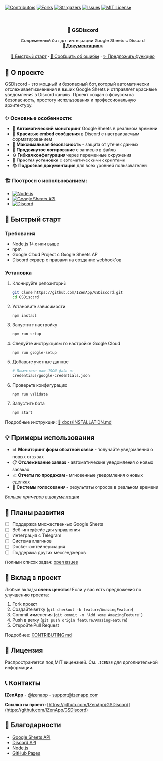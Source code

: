 <!-- PROJECT SHIELDS -->
[![Contributors][contributors-shield]][contributors-url]
[![Forks][forks-shield]][forks-url]
[![Stargazers][stars-shield]][stars-url]
[![Issues][issues-shield]][issues-url]
[![MIT License][license-shield]][license-url]

<!-- PROJECT LOGO -->
<br />
<div align="center">
  <h3 align="center">🤖 GSDiscord</h3>
  <p align="center">
    Современный бот для интеграции Google Sheets с Discord
    <br />
    <a href="docs/INSTALLATION.md"><strong>📖 Документация »</strong></a>
    <br />
    <br />
    <a href="docs/QUICKSTART.md">🚀 Быстрый старт</a>
    ·
    <a href="https://github.com/IZenApp/GSDiscord/issues">🐛 Сообщить об ошибке</a>
    ·
    <a href="https://github.com/IZenApp/GSDiscord/issues">✨ Предложить функцию</a>
  </p>
</div>

<!-- ABOUT THE PROJECT -->
## 🌟 О проекте

GSDiscord - это мощный и безопасный бот, который автоматически отслеживает изменения в ваших Google Sheets и отправляет красивые уведомления в Discord каналы. Проект создан с фокусом на безопасность, простоту использования и профессиональную архитектуру.

### ✨ Основные особенности:

* 🔄 **Автоматический мониторинг** Google Sheets в реальном времени
* 💬 **Красивые embed сообщения** в Discord с настраиваемым форматированием
* 🔐 **Максимальная безопасность** - защита от утечек данных
* 📝 **Продвинутое логирование** с записью в файлы
* ⚙️ **Гибкая конфигурация** через переменные окружения
* 🚀 **Простая установка** с автоматическими скриптами
* 📚 **Подробная документация** для всех уровней пользователей

### 🏗️ Построен с использованием:

* [![Node.js][Node.js]][Node-url]
* [![Google Sheets API][GoogleSheets.js]][GoogleSheets-url]
* [![Discord][Discord.js]][Discord-url]

<!-- GETTING STARTED -->
## 🚀 Быстрый старт

### Требования

* Node.js 14.x или выше
* npm
* Google Cloud Project с Google Sheets API
* Discord сервер с правами на создание webhook'ов

### Установка

1. Клонируйте репозиторий
   ```sh
   git clone https://github.com/IZenApp/GSDiscord.git
   cd GSDiscord
   ```

2. Установите зависимости
   ```sh
   npm install
   ```

3. Запустите настройку
   ```sh
   npm run setup
   ```

4. Следуйте инструкциям по настройке Google Cloud
   ```sh
   npm run google-setup
   ```

5. Добавьте учетные данные
   ```sh
   # Поместите ваш JSON файл в:
   credentials/google-credentials.json
   ```

6. Проверьте конфигурацию
   ```sh
   npm run validate
   ```

7. Запустите бота
   ```sh
   npm start
   ```

Подробные инструкции: [📖 docs/INSTALLATION.md](docs/INSTALLATION.md)

<!-- USAGE EXAMPLES -->
## 💡 Примеры использования

- 📊 **Мониторинг форм обратной связи** - получайте уведомления о новых отзывах
- 📋 **Отслеживание заявок** - автоматические уведомления о новых заявках
- 📈 **Отчеты по продажам** - мгновенные уведомления о новых сделках
- 🎯 **Системы голосования** - результаты опросов в реальном времени

_Больше примеров в [документации](docs/INSTALLATION.md)_

<!-- ROADMAP -->
## 🎯 Планы развития

- [ ] Поддержка множественных Google Sheets
- [ ] Веб-интерфейс для управления
- [ ] Интеграция с Telegram
- [ ] Система плагинов
- [ ] Docker контейнеризация
- [ ] Поддержка других мессенджеров

Полный список задач: [open issues](https://github.com/IZenApp/GSDiscord/issues)

<!-- CONTRIBUTING -->
## 🤝 Вклад в проект

Любые вклады **очень ценятся**! Если у вас есть предложения по улучшению проекта:

1. Fork проект
2. Создайте ветку (`git checkout -b feature/AmazingFeature`)
3. Commit изменения (`git commit -m 'Add some AmazingFeature'`)
4. Push в ветку (`git push origin feature/AmazingFeature`)
5. Откройте Pull Request

Подробнее: [CONTRIBUTING.md](CONTRIBUTING.md)

<!-- LICENSE -->
## 📄 Лицензия

Распространяется под MIT лицензией. См. `LICENSE` для дополнительной информации.

<!-- CONTACT -->
## 📞 Контакты

**IZenApp** - [@izenapp](https://twitter.com/izenapp) - support@izenapp.com

**Ссылка на проект:** [https://github.com/IZenApp/GSDiscord](https://github.com/IZenApp/GSDiscord)

<!-- ACKNOWLEDGMENTS -->
## 🙏 Благодарности

* [Google Sheets API](https://developers.google.com/sheets/api)
* [Discord API](https://discord.com/developers/docs/intro)
* [Node.js](https://nodejs.org/)
* [GitHub Pages](https://pages.github.com)

<!-- MARKDOWN LINKS & IMAGES -->
[contributors-shield]: https://img.shields.io/github/contributors/IZenApp/GSDiscord.svg?style=for-the-badge
[contributors-url]: https://github.com/IZenApp/GSDiscord/graphs/contributors
[forks-shield]: https://img.shields.io/github/forks/IZenApp/GSDiscord.svg?style=for-the-badge
[forks-url]: https://github.com/IZenApp/GSDiscord/network/members
[stars-shield]: https://img.shields.io/github/stars/IZenApp/GSDiscord.svg?style=for-the-badge
[stars-url]: https://github.com/IZenApp/GSDiscord/stargazers
[issues-shield]: https://img.shields.io/github/issues/IZenApp/GSDiscord.svg?style=for-the-badge
[issues-url]: https://github.com/IZenApp/GSDiscord/issues
[license-shield]: https://img.shields.io/github/license/IZenApp/GSDiscord.svg?style=for-the-badge
[license-url]: https://github.com/IZenApp/GSDiscord/blob/master/LICENSE
[Node.js]: https://img.shields.io/badge/Node.js-43853D?style=for-the-badge&logo=node.js&logoColor=white
[Node-url]: https://nodejs.org/
[GoogleSheets.js]: https://img.shields.io/badge/Google%20Sheets-34A853?style=for-the-badge&logo=google-sheets&logoColor=white
[GoogleSheets-url]: https://developers.google.com/sheets/api
[Discord.js]: https://img.shields.io/badge/Discord-7289DA?style=for-the-badge&logo=discord&logoColor=white
[Discord-url]: https://discord.com/developers/docs/intro
